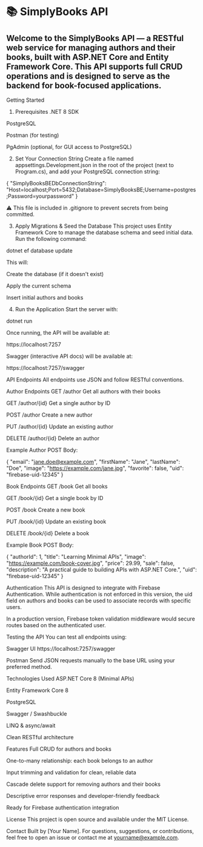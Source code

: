 # 📚 SimplyBooks API

## Welcome to the SimplyBooks API — a RESTful web service for managing authors and their books, built with ASP.NET Core and Entity Framework Core. This API supports full CRUD operations and is designed to serve as the backend for book-focused applications.

Getting Started
1. Prerequisites
.NET 8 SDK

PostgreSQL

Postman (for testing)

PgAdmin (optional, for GUI access to PostgreSQL)

2. Set Your Connection String
Create a file named appsettings.Development.json in the root of the project (next to Program.cs), and add your PostgreSQL connection string:

{ "SimplyBooksBEDbConnectionString": "Host=localhost;Port=5432;Database=SimplyBooksBE;Username=postgres;Password=yourpassword" }

⚠️ This file is included in .gitignore to prevent secrets from being committed.

3. Apply Migrations & Seed the Database
This project uses Entity Framework Core to manage the database schema and seed initial data. Run the following command:

dotnet ef database update

This will:

Create the database (if it doesn't exist)

Apply the current schema

Insert initial authors and books

4. Run the Application
Start the server with:

dotnet run

Once running, the API will be available at:

https://localhost:7257

Swagger (interactive API docs) will be available at:

https://localhost:7257/swagger

API Endpoints
All endpoints use JSON and follow RESTful conventions.

Author Endpoints
GET /author
Get all authors with their books

GET /author/{id}
Get a single author by ID

POST /author
Create a new author

PUT /author/{id}
Update an existing author

DELETE /author/{id}
Delete an author

Example Author POST Body:

{ "email": "jane.doe@example.com", "firstName": "Jane", "lastName": "Doe", "image": "https://example.com/jane.jpg", "favorite": false, "uid": "firebase-uid-12345" }

Book Endpoints
GET /book
Get all books

GET /book/{id}
Get a single book by ID

POST /book
Create a new book

PUT /book/{id}
Update an existing book

DELETE /book/{id}
Delete a book

Example Book POST Body:

{ "authorId": 1, "title": "Learning Minimal APIs", "image": "https://example.com/book-cover.jpg", "price": 29.99, "sale": false, "description": "A practical guide to building APIs with ASP.NET Core.", "uid": "firebase-uid-12345" }

Authentication
This API is designed to integrate with Firebase Authentication. While authentication is not enforced in this version, the uid field on authors and books can be used to associate records with specific users.

In a production version, Firebase token validation middleware would secure routes based on the authenticated user.

Testing the API
You can test all endpoints using:

Swagger UI
https://localhost:7257/swagger

Postman
Send JSON requests manually to the base URL using your preferred method.

Technologies Used
ASP.NET Core 8 (Minimal APIs)

Entity Framework Core 8

PostgreSQL

Swagger / Swashbuckle

LINQ & async/await

Clean RESTful architecture

Features
Full CRUD for authors and books

One-to-many relationship: each book belongs to an author

Input trimming and validation for clean, reliable data

Cascade delete support for removing authors and their books

Descriptive error responses and developer-friendly feedback

Ready for Firebase authentication integration

License
This project is open source and available under the MIT License.

Contact
Built by [Your Name].
For questions, suggestions, or contributions, feel free to open an issue or contact me at yourname@example.com.

